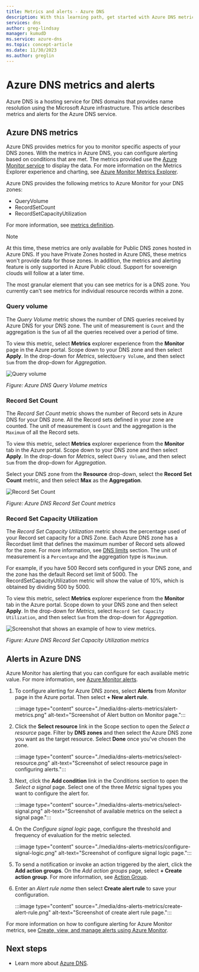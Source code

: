 ```yaml
---
title: Metrics and alerts - Azure DNS
description: With this learning path, get started with Azure DNS metrics and alerts.
services: dns
author: greg-lindsay
manager: kumudD
ms.service: azure-dns
ms.topic: concept-article
ms.date: 11/30/2023
ms.author: greglin
---
```


# Azure DNS metrics and alerts

Azure DNS is a hosting service for DNS domains that provides name resolution using the Microsoft Azure infrastructure. This article describes metrics and alerts for the Azure DNS service.

## Azure DNS metrics

Azure DNS provides metrics for you to monitor specific aspects of your DNS zones. With the metrics in Azure DNS, you can configure alerting based on conditions that are met. The metrics provided use the [Azure Monitor service](../azure-monitor/index.yml) to display the data. For more information on the Metrics Explorer experience and charting, see [Azure Monitor Metrics Explorer](../azure-monitor/essentials/metrics-charts.md). 
 
Azure DNS provides the following metrics to Azure Monitor for your DNS zones:

-	QueryVolume
-	RecordSetCount
-	RecordSetCapacityUtilization

For more information, see [metrics definition](../azure-monitor/essentials/metrics-supported.md#microsoftnetworkdnszones).

> [!NOTE]
> At this time, these metrics are only available for Public DNS zones hosted in Azure DNS. If you have Private Zones hosted in Azure DNS, these metrics won't provide data for those zones. In addition, the metrics and alerting feature is only supported in Azure Public cloud. Support for sovereign clouds will follow at a later time. 

The most granular element that you can see metrics for is a DNS zone. You currently can't see metrics for individual resource records within a zone.

### Query volume

The *Query Volume* metric shows the number of DNS queries received by Azure DNS for your DNS zone. The unit of measurement is `Count` and the aggregation is the `Sum` of all the queries received over a period of time.

To view this metric, select **Metrics** explorer experience from the **Monitor** page in the Azure portal. Scope down to your DNS zone and then select **Apply**. In the drop-down for *Metrics*, select`Query Volume`, and then select `Sum` from the drop-down for *Aggregation*.

![Query volume](./media/dns-alerts-metrics/dns-metrics-query-volume.png)

*Figure: Azure DNS Query Volume metrics*

### Record Set Count

The *Record Set Count* metric shows the number of Record sets in Azure DNS for your DNS zone. All the Record sets defined in your zone are counted. The unit of measurement is `Count` and the aggregation is the `Maximum` of all the Record sets.

To view this metric, select **Metrics** explorer experience from the **Monitor** tab in the Azure portal. Scope down to your DNS zone and then select **Apply**. In the drop-down for *Metrics*, select `Query Volume`, and then select `Sum` from the drop-down for *Aggregation*.

Select your DNS zone from the **Resource** drop-down, select the **Record Set Count** metric, and then select **Max** as the **Aggregation**. 

![Record Set Count](./media/dns-alerts-metrics/dns-metrics-record-set-count.png)

*Figure: Azure DNS Record Set Count metrics*

### Record Set Capacity Utilization

The *Record Set Capacity Utilization* metric shows the percentage used of your Record set capacity for a DNS Zone. Each Azure DNS zone has a Recordset limit that defines the maximum number of Record sets allowed for the zone. For more information, see [DNS limits](dns-zones-records.md#limits) section. The unit of measurement is a `Percentage` and the aggregation type is `Maximum`.

For example, if you have 500 Record sets configured in your DNS zone, and the zone has the default Record set limit of 5000. The RecordSetCapacityUtilization metric will show the value of 10%, which is obtained by dividing 500 by 5000. 

To view this metric, select **Metrics** explorer experience from the **Monitor** tab in the Azure portal. Scope down to your DNS zone and then select **Apply**. In the drop-down for *Metrics*, select `Record Set Capacity Utilization`, and then select `Sum` from the drop-down for *Aggregation*. 

![Screenshot that shows an example of how to view metrics.](./media/dns-alerts-metrics/dns-metrics-record-set-capacity-uitlization.png)

*Figure: Azure DNS Record Set Capacity Utilization metrics*

## Alerts in Azure DNS

Azure Monitor has alerting that you can configure for each available metric value. For more information, see [Azure Monitor alerts](../azure-monitor/alerts/alerts-metric.md).

1. To configure alerting for Azure DNS zones, select **Alerts** from *Monitor* page in the Azure portal. Then select **+ New alert rule**.

    :::image type="content" source="./media/dns-alerts-metrics/alert-metrics.png" alt-text="Screenshot of Alert button on Monitor page.":::


1. Click the **Select resource** link in the Scope section to open the *Select a resource* page. Filter by **DNS zones** and then select the Azure DNS zone you want as the target resource. Select **Done** once you've chosen the zone.

    :::image type="content" source="./media/dns-alerts-metrics/select-resource.png" alt-text="Screenshot of select resource page in configuring alerts.":::

1. Next, click the **Add condition** link in the Conditions section to open the *Select a signal* page. Select one of the three *Metric* signal types you want to configure the alert for.

    :::image type="content" source="./media/dns-alerts-metrics/select-signal.png" alt-text="Screenshot of available metrics on the select a signal page.":::

1. On the *Configure signal logic* page, configure the threshold and frequency of evaluation for the metric selected.

    :::image type="content" source="./media/dns-alerts-metrics/configure-signal-logic.png" alt-text="Screenshot of configure signal logic page.":::

1. To send a notification or invoke an action triggered by the alert, click the **Add action groups**. On the *Add action groups* page, select **+ Create action group**. For more information, see [Action Group](../azure-monitor/alerts/action-groups.md).

1. Enter an *Alert rule name* then select **Create alert rule** to save your configuration.

    :::image type="content" source="./media/dns-alerts-metrics/create-alert-rule.png" alt-text="Screenshot of create alert rule page.":::

For more information on how to configure alerting for Azure Monitor metrics, see [Create, view, and manage alerts using Azure Monitor](../azure-monitor/alerts/alerts-metric.md). 

## Next steps

- Learn more about [Azure DNS](dns-overview.md).
